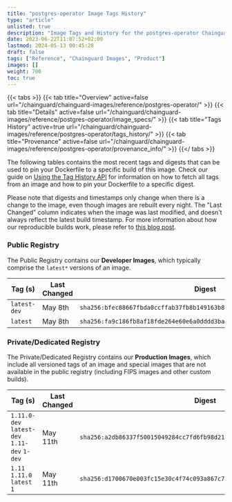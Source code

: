 ```yaml
---
title: "postgres-operator Image Tags History"
type: "article"
unlisted: true
description: "Image Tags and History for the postgres-operator Chainguard Image"
date: 2023-06-22T11:07:52+02:00
lastmod: 2024-05-13 00:45:28
draft: false
tags: ["Reference", "Chainguard Images", "Product"]
images: []
weight: 700
toc: true
---
```


{{< tabs >}}
{{< tab title="Overview" active=false url="/chainguard/chainguard-images/reference/postgres-operator/" >}}
{{< tab title="Details" active=false url="/chainguard/chainguard-images/reference/postgres-operator/image_specs/" >}}
{{< tab title="Tags History" active=true url="/chainguard/chainguard-images/reference/postgres-operator/tags_history/" >}}
{{< tab title="Provenance" active=false url="/chainguard/chainguard-images/reference/postgres-operator/provenance_info/" >}}
{{</ tabs >}}

The following tables contains the most recent tags and digests that can be used to pin your Dockerfile to a specific build of this image. Check our guide on [Using the Tag History API](/chainguard/chainguard-images/using-the-tag-history-api/) for information on how to fetch all tags from an image and how to pin your Dockerfile to a specific digest.

Please note that digests and timestamps only change when there is a change to the image, even though images are rebuilt every night. The "Last Changed" column indicates when the image was last modified, and doesn't always reflect the latest build timestamp. For more information about how our reproducible builds work, please refer to [this blog post](https://www.chainguard.dev/unchained/reproducing-chainguards-reproducible-image-builds).

### Public Registry
The Public Registry contains our **Developer Images**, which typically comprise the `latest*` versions of an image.

| Tag (s)       | Last Changed | Digest                                                                    |
|---------------|--------------|---------------------------------------------------------------------------|
|  `latest-dev` | May 8th      | `sha256:bfec88667fbda0ccffab37fb8b149163b85aadcee647b4c5cf06260f8079d6a6` |
|  `latest`     | May 8th      | `sha256:fa9c186fb8af18fde264e60e6a0dddd3badefaf56fac96b6ab153a0dabdd18bb` |


### Private/Dedicated Registry
The Private/Dedicated Registry contains our **Production Images**, which include all versioned tags of an image and special images that are not available in the public registry (including FIPS images and other custom builds).

| Tag (s)                                       | Last Changed | Digest                                                                    |
|-----------------------------------------------|--------------|---------------------------------------------------------------------------|
|  `1.11.0-dev` `latest-dev` `1.11-dev` `1-dev` | May 11th     | `sha256:a2db86337f50015049284cc7fd6fb98d2100690820ac188acdf33811a2f6c17f` |
|  `1.11` `1.11.0` `latest` `1`                 | May 11th     | `sha256:d1700670e003fc15e30c4f74c093a867c7924ea04138731ebca19dd845b8219b` |

